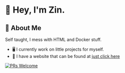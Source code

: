 
# 👋 Hey, I'm Zin.


## 🚀 About Me
Self taught, I mess with HTML and Docker stuff.

- 🖥️ I currently work on little projects for myself.
- 🔗 I have a website that can be found at [just click here](https://zin.tempocraft.xyz)

[![PRs Welcome](https://img.shields.io/badge/PRs-welcome-brightgreen.svg?style=flat-square)](https://makeapullrequest.com)
